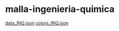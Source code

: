# malla-ingenieria-quimica
[data_INQ.json](https://github.com/user-attachments/files/21202020/data_INQ.json)
[colors_INQ.json](https://github.com/user-attachments/files/21202021/colors_INQ.json)
